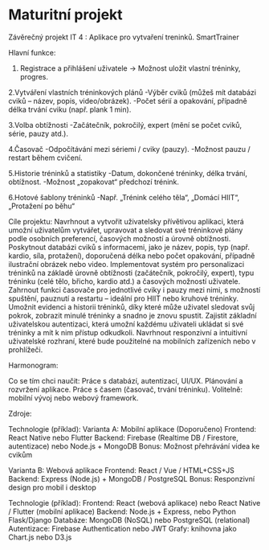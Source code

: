 # Maturitní projekt
Závěrečný projekt IT 4 : Aplikace pro vytvaření treninků. SmartTrainer

Hlavní funkce:
1. Registrace a přihlášení uživatele
→ Možnost uložit vlastní tréninky, progres.

2.Vytváření vlastních tréninkových plánů
-Výběr cviků (můžeš mít databázi cviků – název, popis, video/obrázek).
-Počet sérií a opakování, případně délka trvání cviku (např. plank 1 min).

3.Volba obtížnosti
-Začátečník, pokročilý, expert (mění se počet cviků, série, pauzy atd.).

4.Časovač
-Odpočítávání mezi sériemi / cviky (pauzy).
-Možnost pauzu / restart během cvičení.

5.Historie tréninků a statistiky
-Datum, dokončené tréninky, délka trvání, obtížnost.
-Možnost „zopakovat“ předchozí trénink.

6.Hotové šablony tréninků
-Např. „Trénink celého těla“, „Domácí HIIT“, „Protažení po běhu“

Cíle projektu:
Navrhnout a vytvořit uživatelsky přívětivou aplikaci, která umožní uživatelům vytvářet, upravovat a sledovat své tréninkové plány podle osobních preferencí, časových možností a úrovně obtížnosti.
Poskytnout databázi cviků s informacemi, jako je název, popis, typ (např. kardio, síla, protažení), doporučená délka nebo počet opakování, případně ilustrační obrázek nebo video.
Implementovat systém pro personalizaci tréninků na základě úrovně obtížnosti (začátečník, pokročilý, expert), typu tréninku (celé tělo, břicho, kardio atd.) a časových možností uživatele.
Zahrnout funkci časovače pro jednotlivé cviky i pauzy mezi nimi, s možností spuštění, pauznutí a restartu – ideální pro HIIT nebo kruhové tréninky.
Umožnit evidenci a historii tréninků, díky které může uživatel sledovat svůj pokrok, zobrazit minulé tréninky a snadno je znovu spustit.
Zajistit základní uživatelskou autentizaci, která umožní každému uživateli ukládat si své tréninky a mít k nim přístup odkudkoli.
Navrhnout responzivní a intuitivní uživatelské rozhraní, které bude použitelné na mobilních zařízeních nebo v prohlížeči.


Harmonogram:

Co se tím chci naučit:
Práce s databází, autentizací, UI/UX.
Plánování a rozvržení aplikace.
Práce s časem (časovač, trvání tréninku).
Volitelně: mobilní vývoj nebo webový framework.

Zdroje:

Technologie (příklad):
Varianta A: Mobilní aplikace (Doporučeno)
Frontend: React Native nebo Flutter
Backend: Firebase (Realtime DB / Firestore, autentizace) nebo Node.js + MongoDB
Bonus: Možnost přehrávání videa ke cvikům

Varianta B: Webová aplikace
Frontend: React / Vue / HTML+CSS+JS
Backend: Express (Node.js) + MongoDB / PostgreSQL
Bonus: Responzivní design pro mobil i desktop

Technologie (příklad):
Frontend: React (webová aplikace) nebo React Native / Flutter (mobilní aplikace)
Backend: Node.js + Express, nebo Python Flask/Django
Databáze: MongoDB (NoSQL) nebo PostgreSQL (relational)
Autentizace: Firebase Authentication nebo JWT
Grafy: knihovna jako Chart.js nebo D3.js

